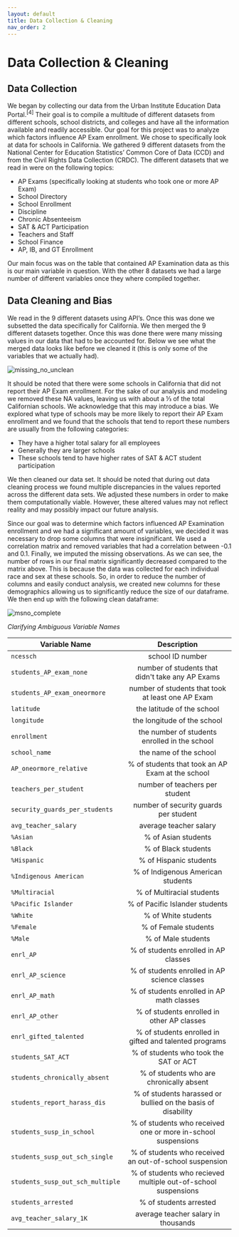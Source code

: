 ```yaml
---
layout: default
title: Data Collection & Cleaning
nav_order: 2
---
```


# Data Collection & Cleaning 

## Data Collection 

We began by collecting our data from the Urban Institute Education Data Portal.<sup>[4]</sup>  Their goal is to compile a multitude of different datasets from different schools, school districts, and colleges and have all the information available and readily accessible. Our goal for this project was to analyze which factors influence AP Exam enrollment. We chose to specifically look at data for schools in California. We gathered 9 different datasets from the National Center for Education Statistics’ Common Core of Data (CCD) and from the Civil Rights Data Collection (CRDC). The different datasets that we read in were on the following topics:

- AP Exams  (specifically looking at students who took one or more AP Exam) 
- School Directory
- School Enrollment  
- Discipline 
- Chronic Absenteeism  
- SAT & ACT Participation 
- Teachers and Staff
- School Finance 
- AP, IB, and GT Enrollment 

Our main focus was on the table that contained AP Examination data as this is our main variable in question. With the other 8 datasets we had a large number of different variables once they where compiled together. 

## Data Cleaning and Bias 

We read in the 9 different datasets using API’s. Once this was done we subsetted the data specifically for California. We then merged the 9 different datasets together. Once this was done there were many missing values in our data that had to be accounted for. Below we see what the merged data looks like before we cleaned it (this is only some of the variables that we actually had). 

![missing_no_unclean](../../assets/images/missing_no_unclean.png) 

It should be noted that there were some schools in California that did not report their AP Exam enrollment. For the sake of our analysis and modeling we removed these NA values, leaving us with about a ⅓ of the total Californian schools. We acknowledge that this may introduce a bias. We explored what type of schools may be more likely to report their AP Exam enrollment and we found that the schools that tend to report these numbers are usually from the following categories: 

- They have a higher total salary for all employees 
- Generally they are larger schools 
- These schools tend to have higher rates of SAT & ACT student participation 


We then cleaned our data set. It should be noted that during out data cleaning process we found multiple discrepancies in the values reported across the different data sets. We adjusted these numbers in order to make them computationally viable. However, these altered values may not reflect reality and may possibly impact our future analysis. 

Since our goal was to determine which factors influenced AP Examination enrollment and we had a significant amount of variables, we decided it was necessary to drop some columns that were insignificant. We used a correlation matrix and removed variables that had a correlation between -0.1 and 0.1. Finally, we imputed the missing observations. As we can see, the number of rows in our final matrix significantly decreased compared to the matrix above. This is because the data was collected for each individual race and sex at these schools. So, in order to reduce the number of columns and easily conduct analysis, we created new columns for these demographics allowing us to significantly reduce the size of our dataframe. We then end up with the following clean dataframe:  

![msno_complete](../../assets/images/msno_complete.png) 

*Clarifying Ambiguous Variable Names*

| Variable Name        | Description   | 
| ------------- |:-------------:| 
| `ncessch`      | school ID number | 
| `students_AP_exam_none`      | number of students that didn't take any AP Exams     |   
| `students_AP_exam_oneormore` | number of students that took at least one AP Exam     | 
|`latitude` | the latitude of the school|
|`longitude`| the longitude of the school | 
| `enrollment` | the number of students enrolled in the school |
|`school_name` | the name of the school |
|`AP_oneormore_relative`      | % of students that took an AP Exam at the school |
|`teachers_per_student` | number of teachers per student | 
|`security_guards_per_students` | number of security guards per student | 
|`avg_teacher_salary` | average teacher salary |
| `%Asian` | % of Asian students|
|`%Black` | % of Black students|
|`%Hispanic` | % of Hispanic students|
|`%Indigenous American`| % of Indigenous American students|
|`%Multiracial` | % of Multiracial students|
|`%Pacific Islander` | % of Pacific Islander students| 
|`%White` | % of White students |
|`%Female`| % of Female students|
|`%Male`| % of Male students|
|`enrl_AP` | % of students enrolled in AP classes |
|`enrl_AP_science` | % of students enrolled in AP science classes |
|`enrl_AP_math` | % of students enrolled in AP math classes |
|`enrl_AP_other` | % of students enrolled in other AP classes |
|`enrl_gifted_talented` | % of students enrolled in gifted and talented programs |
|`students_SAT_ACT` | % of students who took the SAT or ACT |
|`students_chronically_absent` | % of students who are chronically absent |
|`students_report_harass_dis` | % of students harassed or bullied on the basis of disability|
|`students_susp_in_school`| % of students who received one or more in-school suspensions|
|`students_susp_out_sch_single` | % of students who received an out-of-school suspension|
|`students_susp_out_sch_multiple` | % of students who recieved multiple out-of-school suspensions|
|`students_arrested` | % of students arrested |
|`avg_teacher_salary_1K` | average teacher salary in thousands| 




